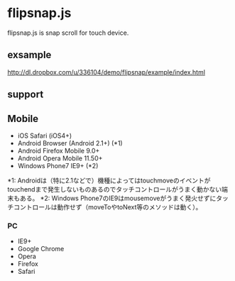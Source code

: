 # flipsnap.js

flipsnap.js is snap scroll for touch device.

## exsample

http://dl.dropbox.com/u/336104/demo/flipsnap/example/index.html

## support

## Mobile

* iOS Safari (iOS4+)
* Android Browser (Android 2.1+) (*1)
* Android Firefox Mobile 9.0+
* Android Opera Mobile 11.50+
* Windows Phone7 IE9+ (*2)

*1: Androidは（特に2.1などで）機種によってはtouchmoveのイベントがtouchendまで発生しないものあるのでタッチコントロールがうまく動かない端末もある。
*2: Windows Phone7のIE9はmousemoveがうまく発火せずにタッチコントロールは動作せず（moveToやtoNext等のメソッドは動く）。

### PC

* IE9+
* Google Chrome
* Opera
* Firefox
* Safari
